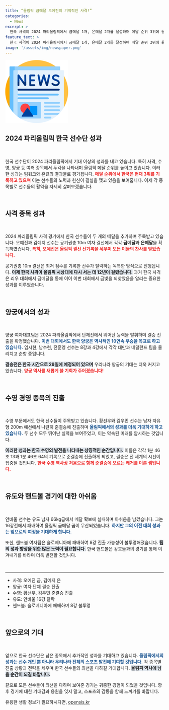 ```yaml
---
title: “올림픽 금메달 오예진의 기적적인 사격!”
categories:
  - News
excerpt: >
  한국 사격이 2024 파리올림픽에서 금메달 1개, 은메달 2개를 달성하며 메달 순위 3위에 올라! 여기에 수영과 양궁까지 활약하며 다가오는 결승에서의 성과가 기대된다. 
feature_text: >
  한국 사격이 2024 파리올림픽에서 금메달 1개, 은메달 2개를 달성하며 메달 순위 3위에 올라! 여기에 수영과 양궁까지 활약하며 다가오는 결승에서의 성과가 기대된다. 
image: '/assets/img/newspaper.png'
---
```


<p><img src="/assets/img/newspaper.png" alt="kimp 속보" /></p>

<h2 data-ke-size="size26">2024 파리올림픽 한국 선수단 성과</h2>

<p data-ke-size="size16">&nbsp;</p>

<p>한국 선수단이 2024 파리올림픽에서 기대 이상의 성과를 내고 있습니다. 특히 사격, 수영, 양궁 등 여러 종목에서 두각을 나타내며 올림픽 메달 순위를 높이고 있습니다. 이러한 성과는 팀워크와 훈련의 결과물로 평가됩니다. <b><span style="color: #ee2323;">메달 순위에서 한국은 현재 3위를 기록하고 있으며</span></b> 이는 선수들의 노력과 헌신이 결실을 맺고 있음을 보여줍니다. 이제 각 종목별로 선수들의 활약을 자세히 살펴보겠습니다.</p>

<p data-ke-size="size16">&nbsp;</p>

<h2 data-ke-size="size26">사격 종목 성과</h2>

<p data-ke-size="size16">&nbsp;</p>

<p>2024 파리올림픽 사격 경기에서 한국 선수들이 두 개의 메달을 추가하며 주목받고 있습니다. 오예진과 김예지 선수는 공기권총 10m 여자 결선에서 각각 <strong>금메달</strong>과 <strong>은메달</strong>을 획득하였습니다. <b><span style="color: #ee2323;">특히, 오예진은 올림픽 결선 신기록을 세우며 모든 이들의 찬사를 받았습니다.</span></b> </p>

<p>공기권총 10m 결선은 최저 점수를 기록한 선수가 탈락하는 독특한 방식으로 진행됩니다. <b><span style="background-color: #21538527;">이제 한국 사격이 올림픽 시상대에 다시 서는 데 12년이 걸렸습니다.</span></b> 과거 한국 사격은 리우 대회에서 금메달을 동에 이어 이번 대회에서 금빛을 되찾았음을 알리는 중요한 성과를 이루었습니다. </p>

<p data-ke-size="size16">&nbsp;</p>

<h2 data-ke-size="size26">양궁에서의 성과</h2>

<p data-ke-size="size16">&nbsp;</p>

<p>양궁 여자대표팀은 2024 파리올림픽에서 단체전에서 뛰어난 능력을 발휘하며 결승 진출을 확정했습니다. <b><span style="color: #1a5490;">이번 대회에서도 한국 양궁은 역사적인 10연속 우승을 목표로 하고 있습니다.</span></b> 임시현, 남수현, 전훈영 선수는 8강과 4강에서 각각 대만과 네덜란드 팀을 물리치고 순항 중입니다. </p>

<p><b><span style="background-color: #21538527;">결승전은 한국 시간으로 29일에 예정되어 있으며</span></b> 우리나라 양궁의 기대는 더욱 커지고 있습니다. <b><span style="color: #ee2323;">양궁 역사를 새롭게 쓸 기회가 주어졌습니다!</span></b></p>

<p data-ke-size="size16">&nbsp;</p>

<h2 data-ke-size="size26">수영 경영 종목의 진출</h2>

<p data-ke-size="size16">&nbsp;</p>

<p>수영 부문에서도 한국 선수들이 주목받고 있습니다. 황선우와 김우민 선수는 남자 자유형 200m 예선에서 나란히 준결승에 진출하며 <b><span style="color: #1a5490;">올림픽에서의 성과를 더욱 기대하게 하고 있습니다.</span></b> 두 선수 모두 뛰어난 실력을 보여주었고, 이는 약속된 미래를 암시하는 것입니다. </p>

<p><b><span style="background-color: #21538527;">이러한 성과는 한국 수영의 발전을 나타내는 상징적인 순간입니다.</span></b> 이들은 각각 1분 46초 13과 1분 46초 64의 기록으로 준결승에 진출하게 되었고, 결승은 전 세계의 시선이 집중될 것입니다. <b><span style="color: #ee2323;">한국 수영 역사상 처음으로 함께 준결승에 오르는 쾌거를 이룬 셈입니다.</span></b></p>

<p data-ke-size="size16">&nbsp;</p>

<h2 data-ke-size="size26">유도와 핸드볼 경기에 대한 아쉬움</h2>

<p data-ke-size="size16">&nbsp;</p>

<p>안바울 선수는 유도 남자 66kg급에서 메달 확보에 실패하며 아쉬움을 남겼습니다. 그는 16강전에서 패배하여 올림픽 금메달 꿈이 무산되었습니다. <b><span style="color: #1a5490;">하지만 그의 이전 대회 성과는 앞으로의 여정을 기대하게 합니다.</span></b> </p>

<p>또한, 핸드볼 여자팀은 슬로베니아에 패배하여 8강 진출 가능성이 불투명해졌습니다. <b><span style="background-color: #21538527;">팀의 성과 향상을 위한 많은 노력이 필요합니다.</span></b> 한국 핸드볼은 강호들과의 경기를 통해 이겨내기를 바라며 더욱 발전할 것입니다.</p>

<p data-ke-size="size16">&nbsp;</p>

<hr>

<ul>
  <li>사격: 오예진 금, 김예지 은</li>
  <li>양궁: 여자 단체 결승 진출</li>
  <li>수영: 황선우, 김우민 준결승 진출</li>
  <li>유도: 안바울 16강 탈락</li>
  <li>핸드볼: 슬로베니아에 패배하며 8강 불투명</li>
</ul>

<p data-ke-size="size16">&nbsp;</p>

<h2 data-ke-size="size26">앞으로의 기대</h2>

<p data-ke-size="size16">&nbsp;</p>

<p>앞으로 한국 선수단은 남은 종목에서 추가적인 성과를 기대하고 있습니다. <b><span style="color: #1a5490;">올림픽에서의 성과는 선수 개인 뿐 아니라 우리나라 전체의 스포츠 발전에 기여할 것입니다.</span></b> 각 종목별 진출 상황과 전략을 세우며 한국 선수들의 최선을 다하길 기대합니다. <b><span style="background-color: #21538527;">올림픽 역사에 남을 순간이 되길 바랍니다.</span></b> </p>

<p>끝으로 모든 선수들이 최선을 다하며 보여준 경기는 귀중한 경험이 되었을 것입니다. 향후 경기에 대한 기대감과 응원을 잊지 말고, 스포츠의 감동을 함께 느끼기를 바랍니다.</p>
유용한 생활 정보가 필요하시다면, <a href="https://opensis.kr" rel="dofollow">opensis.kr</a>


